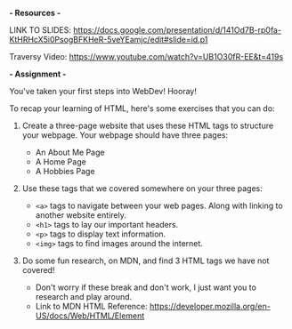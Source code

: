 **- Resources -**

LINK TO SLIDES: https://docs.google.com/presentation/d/141Od7B-rp0fa-KtHRHcX5i0PsogBFKHeR-5veYEamjc/edit#slide=id.p1

Traversy Video: https://www.youtube.com/watch?v=UB1O30fR-EE&t=419s

**- Assignment -**

You've taken your first steps into WebDev! Hooray!

To recap your learning of HTML, here's some exercises that you can do:

1. Create a three-page website that uses these HTML tags to structure your webpage. Your webpage should have three pages:

   - An About Me Page
   - A Home Page
   - A Hobbies Page

2. Use these tags that we covered somewhere on your three pages:

   - `<a>` tags to navigate between your web pages. Along with linking to another website entirely.
   - `<h1>` tags to lay our important headers.
   - `<p>` tags to display text information.
   - `<img>` tags to find images around the internet.

3. Do some fun research, on MDN, and find 3 HTML tags we have not covered!
   - Don't worry if these break and don't work, I just want you to research and play around.
   - Link to MDN HTML Reference: https://developer.mozilla.org/en-US/docs/Web/HTML/Element
